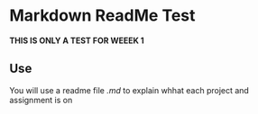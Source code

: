 # Markdown ReadMe Test

**THIS IS ONLY A TEST FOR WEEEK 1**

## Use

  You will use a readme file *.md* to explain whhat each project and assignment is on 
